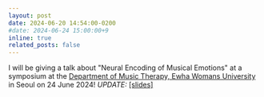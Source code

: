 ```yaml
---
layout: post
date: 2024-06-20 14:54:00-0200
#date: 2024-06-24 15:00:00+9
inline: true
related_posts: false
---
```


I will be giving a talk about "Neural Encoding of Musical Emotions" at a symposium at the [Department of Music Therapy, Ewha Womans University](https://cms.ewha.ac.kr/user/mteng/) in Seoul on 24 June 2024!
_UPDATE:_ [[slides]](/assets/pdf/talks/Ewha.talk.2024-06-26.pdf)
